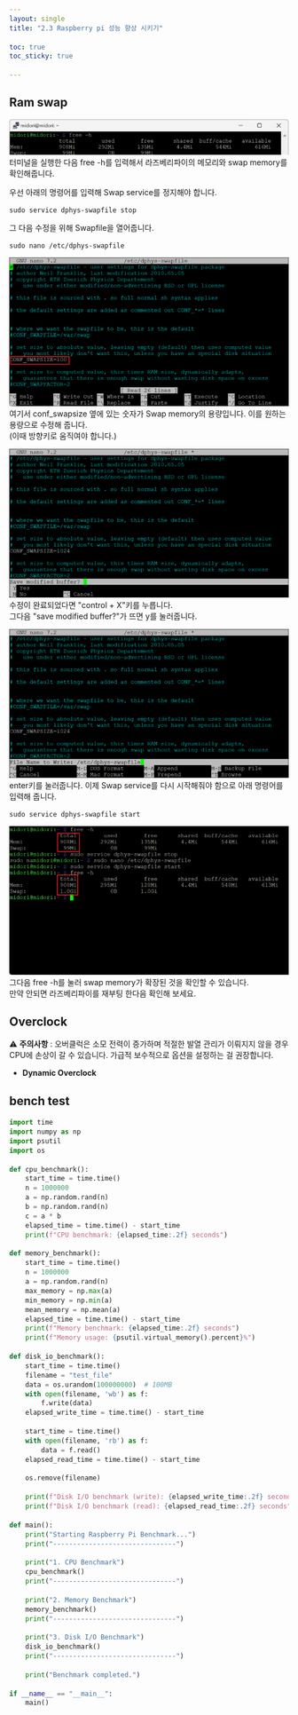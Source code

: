 ```yaml
---
layout: single
title: "2.3 Raspberry pi 성능 향상 시키기"

toc: true
toc_sticky: true

---
```


## Ram swap
![](/assets\images\post\raspberry_pi\ch2.3\1.png)
터미널을 실행한 다음 free -h를 입력해서 라즈베리파이의 메모리와 swap memory를 확인해줍니다.  

우선 아래의 명령어를 입력해 Swap service를 정지해야 합니다.
```
sudo service dphys-swapfile stop
```
그 다음 수정을 위해 Swapfile을 열어줍니다. 
```
sudo nano /etc/dphys-swapfile
```

![](/assets\images\post\raspberry_pi\ch2.3\2.png)
여기서 conf_swapsize 옆에 있는 숫자가 Swap memory의 용량입니다. 이를 원하는 용량으로 수정해 줍니다.  
(이때 방향키로 움직여야 합니다.)

![](/assets\images\post\raspberry_pi\ch2.3\3.png)
수정이 완료되었다면 "control + X"키를 누릅니다.  
그다음 "save modified buffer?"가 뜨면 y를 눌러줍니다.  

![](/assets\images\post\raspberry_pi\ch2.3\4.png)
enter키를 눌러줍니다.
이제 Swap service를 다시 시작해줘야 함으로 아래 명령어를 입력해 줍니다.
```
sudo service dphys-swapfile start
```
![](/assets\images\post\raspberry_pi\ch2.3\5.png)
그다음 free -h를 눌러 swap memory가 확장된 것을 확인할 수 있습니다.  
만약 안되면 라즈베리파이를 재부팅 한다음 확인해 보세요.  


## Overclock
⚠️ **주의사항** : 오버클럭은 소모 전력이 증가하며 적절한 발열 관리가 이뤄지지 않을 경우 CPU에 손상이 갈 수 있습니다. 가급적 보수적으로 옵션을 설정하는 걸 권장합니다. 
- **Dynamic Overclock**
    



## bench test

```python
import time
import numpy as np
import psutil
import os

def cpu_benchmark():
    start_time = time.time()
    n = 1000000
    a = np.random.rand(n)
    b = np.random.rand(n)
    c = a * b
    elapsed_time = time.time() - start_time
    print(f"CPU benchmark: {elapsed_time:.2f} seconds")

def memory_benchmark():
    start_time = time.time()
    n = 1000000
    a = np.random.rand(n)
    max_memory = np.max(a)
    min_memory = np.min(a)
    mean_memory = np.mean(a)
    elapsed_time = time.time() - start_time
    print(f"Memory benchmark: {elapsed_time:.2f} seconds")
    print(f"Memory usage: {psutil.virtual_memory().percent}%")

def disk_io_benchmark():
    start_time = time.time()
    filename = "test_file"
    data = os.urandom(100000000)  # 100MB
    with open(filename, 'wb') as f:
        f.write(data)
    elapsed_write_time = time.time() - start_time
    
    start_time = time.time()
    with open(filename, 'rb') as f:
        data = f.read()
    elapsed_read_time = time.time() - start_time
    
    os.remove(filename)
    
    print(f"Disk I/O benchmark (write): {elapsed_write_time:.2f} seconds")
    print(f"Disk I/O benchmark (read): {elapsed_read_time:.2f} seconds")

def main():
    print("Starting Raspberry Pi Benchmark...")
    print("-------------------------------")
    
    print("1. CPU Benchmark")
    cpu_benchmark()
    print("-------------------------------")
    
    print("2. Memory Benchmark")
    memory_benchmark()
    print("-------------------------------")
    
    print("3. Disk I/O Benchmark")
    disk_io_benchmark()
    print("-------------------------------")
    
    print("Benchmark completed.")

if __name__ == "__main__":
    main()
```